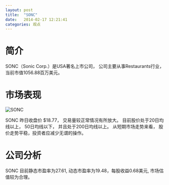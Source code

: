 ```yaml
---
layout: post
title:  "SONC"
date:   2014-02-17 12:21:41
categories: 观点
---
```


# 简介
SONC（Sonic Corp.）是USA著名上市公司，
公司主要从事Restaurants行业，当前市值1056.88百万美元。

# 市场表现

![SONC](http://finviz.com/chart.ashx?t=SONC&ty=c&ta=1&p=d&s=l)

SONC 昨日收盘价 $18.77，
交易量较正常情况有所放大。
目前股价处于20日均线以上，
50日均线以下，
并且处于200日均线以上。
从短期市场走势来看，
股价走势平稳，投资者应减少无谓的操作。

# 公司分析
SONC 目前静态市盈率为27.61, 动态市盈率为19.48，每股收益0.68美元,
市场估值较为合理。
